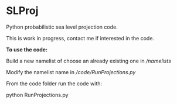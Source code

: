 # SLProj
Python probabilistic sea level projection code.

This is work in progress, contact me if interested in the code.

__To use the code:__

Build a new namelist of choose an already existing one in _/namelists_

Modify the namelist name in _/code/RunProjections.py_

From the code folder run the code with:

python RunProjections.py
